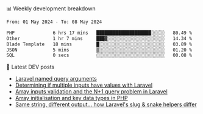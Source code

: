 📊 Weekly development breakdown
<!--START_SECTION:waka-->

```txt
From: 01 May 2024 - To: 08 May 2024

PHP              6 hrs 17 mins   ████████████████████░░░░░   80.49 %
Other            1 hr 7 mins     ███▓░░░░░░░░░░░░░░░░░░░░░   14.34 %
Blade Template   18 mins         █░░░░░░░░░░░░░░░░░░░░░░░░   03.89 %
JSON             5 mins          ▒░░░░░░░░░░░░░░░░░░░░░░░░   01.20 %
SQL              0 secs          ░░░░░░░░░░░░░░░░░░░░░░░░░   00.08 %
```

<!--END_SECTION:waka-->

📕 Latest DEV posts
<!-- BLOG-POST-LIST:START -->
- [Laravel named query arguments](https://dev.to/michaelvickersuk/laravel-named-query-arguments-28kd)
- [Determining if multiple inputs have values with Laravel](https://dev.to/michaelvickersuk/determining-if-multiple-inputs-have-values-with-laravel-km6)
- [Array inputs validation and the N+1 query problem in Laravel](https://dev.to/michaelvickersuk/array-inputs-validation-and-the-n1-query-problem-in-laravel-2agb)
- [Array initialisation and key data types in PHP](https://dev.to/michaelvickersuk/array-initialisation-and-key-data-types-in-php-1e5b)
- [Same string, different output... how Laravel&#39;s slug &amp; snake helpers differ](https://dev.to/michaelvickersuk/same-string-different-output-how-laravels-slug-snake-helpers-differ-1ccj)
<!-- BLOG-POST-LIST:END -->
